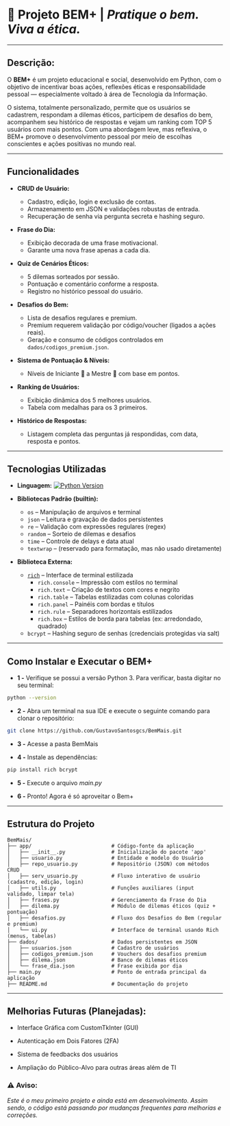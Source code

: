 # 🧠 **Projeto BEM+ | _Pratique o bem. Viva a ética._** 
---

##   **Descrição:**

O **BEM+** é um projeto educacional e social, desenvolvido em Python, com o objetivo de incentivar boas ações, reflexões éticas e responsabilidade pessoal — especialmente voltado à área de Tecnologia da Informação.

O sistema, totalmente personalizado, permite que os usuários se cadastrem, respondam a dilemas éticos, participem de desafios do bem, acompanhem seu histórico de respostas e vejam um ranking com TOP 5 usuários com mais pontos. Com uma abordagem leve, mas reflexiva, o BEM+ promove o desenvolvimento pessoal por meio de escolhas conscientes e ações positivas no mundo real.

---
##  **Funcionalidades**

- **CRUD de Usuário:**  
  - Cadastro, edição, login e exclusão de contas.  
  - Armazenamento em JSON e validações robustas de entrada.  
  - Recuperação de senha via pergunta secreta e hashing seguro.

- **Frase do Dia:**  
  - Exibição decorada de uma frase motivacional.  
  - Garante uma nova frase apenas a cada dia.

- **Quiz de Cenários Éticos:**  
  - 5 dilemas sorteados por sessão.  
  - Pontuação e comentário conforme a resposta.  
  - Registro no histórico pessoal do usuário.

- **Desafios do Bem:**  
  - Lista de desafios regulares e premium.  
  - Premium requerem validação por código/voucher (ligados a ações reais).  
  - Geração e consumo de códigos controlados em `dados/codigos_premium.json`.

- **Sistema de Pontuação & Níveis:**  
  - Níveis de Iniciante 🐣 a Mestre 👑 com base em pontos.

- **Ranking de Usuários:**  
  - Exibição dinâmica dos 5 melhores usuários.  
  - Tabela com medalhas para os 3 primeiros.

- **Histórico de Respostas:**  
  - Listagem completa das perguntas já respondidas, com data, resposta e pontos.

---
## **Tecnologias Utilizadas**

- **Linguagem:** [![Python Version](https://img.shields.io/badge/python-3.10+-blue)](https://www.python.org/)

- **Bibliotecas Padrão (builtin):**
  - `os` – Manipulação de arquivos e terminal  
  - `json` – Leitura e gravação de dados persistentes  
  - `re` – Validação com expressões regulares (regex)  
  - `random` – Sorteio de dilemas e desafios  
  - `time` – Controle de delays e data atual  
  - `textwrap` – (reservado para formatação, mas não usado diretamente)

- **Biblioteca Externa:**
  - [`rich`](https://rich.readthedocs.io/en/stable/) – Interface de terminal estilizada  
    - `rich.console` – Impressão com estilos no terminal  
    - `rich.text` – Criação de textos com cores e negrito  
    - `rich.table` – Tabelas estilizadas com colunas coloridas  
    - `rich.panel` – Painéis com bordas e títulos  
    - `rich.rule` – Separadores horizontais estilizados  
    - `rich.box` – Estilos de borda para tabelas (ex: arredondado, quadrado)
  - `bcrypt` – Hashing seguro de senhas (credenciais protegidas via salt)
---

##  **Como Instalar e Executar o BEM+**

- **1 -** Verifique se possui a versão Python 3.
  Para verificar, basta digitar no seu terminal: 

```bash
python --version
```  

- **2 -** Abra um terminal na sua IDE e execute o seguinte comando para clonar o repositório:

```bash
git clone https://github.com/GustavoSantosgcs/BemMais.git
```

- **3 -** Acesse a pasta BemMais

- **4 -** Instale as dependências:

```bash
pip install rich bcrypt
```

- **5 -** Execute o arquivo *main.py*

- **6 -** Pronto! Agora é só aproveitar o Bem+

---
##  **Estrutura do Projeto**
```
BemMais/
├── app/                          # Código-fonte da aplicação
│   ├── __init__.py               # Inicialização do pacote 'app'
│   ├── usuario.py                # Entidade e modelo do Usuário
│   ├── repo_usuario.py           # Repositório (JSON) com métodos CRUD
│   ├── serv_usuario.py           # Fluxo interativo de usuário (cadastro, edição, login)
│   ├── utils.py                  # Funções auxiliares (input validado, limpar tela)
│   ├── frases.py                 # Gerenciamento da Frase do Dia
│   ├── dilema.py                 # Módulo de dilemas éticos (quiz + pontuação)
│   ├── desafios.py               # Fluxo dos Desafios do Bem (regular e premium)
│   └── ui.py                     # Interface de terminal usando Rich (menus, tabelas)
├── dados/                        # Dados persistentes em JSON
│   ├── usuarios.json             # Cadastro de usuários
│   ├── codigos_premium.json      # Vouchers dos desafios premium
│   ├── dilema.json               # Banco de dilemas éticos
│   └── frase_dia.json            # Frase exibida por dia
├── main.py                       # Ponto de entrada principal da aplicação
├── README.md                     # Documentação do projeto

```
---
## **Melhorias Futuras (Planejadas):**

-  Interface Gráfica com CustomTkInter (GUI)

-  Autenticação em Dois Fatores (2FA)

- Sistema de feedbacks dos usuários

- Ampliação do Público-Alvo para outras áreas além de TI


### ⚠️ **Aviso:**
 *Este é o meu primeiro projeto e ainda está em desenvolvimento. Assim sendo, o código está passando por mudanças frequentes para melhorias e correções.*